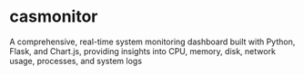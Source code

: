 # casmonitor
A comprehensive, real-time system monitoring dashboard built with Python, Flask, and Chart.js, providing insights into CPU, memory, disk, network usage, processes, and system logs
